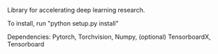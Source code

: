 Library for accelerating deep learning research.

To install, run "python setup.py install"

Dependencies: Pytorch, Torchvision, Numpy, (optional) TensorboardX, Tensorboard